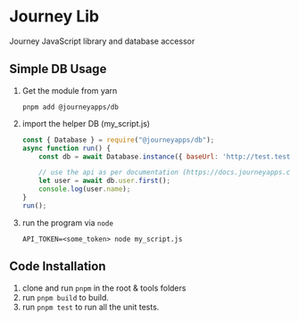 # Journey Lib

Journey JavaScript library and database accessor

## Simple DB Usage

1. Get the module from yarn

    `pnpm add @journeyapps/db`

2. import the helper DB (my_script.js)

    ```javascript
    const { Database } = require("@journeyapps/db");
    async function run() {
        const db = await Database.instance({ baseUrl: 'http://test.test/api/v4/testaccount', token: process.env.API_TOKEN });

        // use the api as per documentation (https://docs.journeyapps.com/docs/app-database#section-usage)
        let user = await db.user.first();
        console.log(user.name);
    }
    run();
    ```

3. run the program via `node`

    `API_TOKEN=<some_token> node my_script.js`

## Code Installation

1. clone and run `pnpm` in the root & tools folders
2. run `pnpm build` to build.
3. run `pnpm test` to run all the unit tests.

